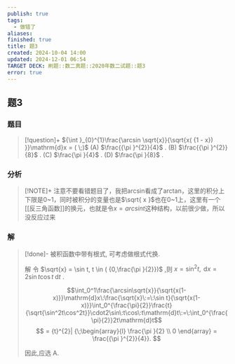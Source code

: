 ```yaml
---
publish: true
tags:
  - 做错了
aliases: 
finished: true
title: 题3
created: 2024-10-04 14:00
updated: 2024-12-01 06:54
TARGET DECK: 刷题::数二真题::2020年数二试题::题3
error: true
---
```

## 题3
### 题目
> [!question]+
> ${\int }_{0}^{1}\frac{\arcsin \sqrt{x}}{\sqrt{x( {1 - x}) }}\mathrm{d}x = ( \;)$
> (A) $\frac{{\pi }^{2}}{4}$ . (B) $\frac{{\pi }^{2}}{8}$ . (C) $\frac{\pi }{4}$ . (D) $\frac{\pi }{8}$ .
### 分析
> [!NOTE]+
> 注意不要看错题目了，我把arcsin看成了arctan，这里的积分上下限是0~1，同时被积分的变量也是$\sqrt{ x }$也在0~1上，这里有一个[[反三角函数]]的换元，也就是令$x=arcsint$这种结构，以前很少做，所以没反应过来
### 解
> [!done]-
> 被积函数中带有根式, 可考虑做根式代换.
> 
> 解 令 $\sqrt{x} = \sin t, t \in ( {0,\frac{\pi }{2}})$ ,则 $x = {\sin }^{2}t,\mathrm{\;d}x = 2\sin t\cos t\mathrm{\;d}t$ .
> 
> $$\int_0^1\frac{\arcsin\sqrt{x}}{\sqrt{x(1-x)}}\mathrm{d}x\:\frac{\sqrt{x}\:=\:\sin t}{\sqrt{x(1-x)}}\int_0^{\frac{\pi}{2}}\frac{t}{\sqrt{\sin^2t\cos^2t}}\cdot2\sin\:t\cos\:t\mathrm{d}t\:=\:\int_0^{\frac{\pi}{2}}2t\mathrm{d}t$$
> $$
> = {t}^{2}| {\;\begin{array}{l} \frac{\pi }{2} \\ 0 \end{array} = \frac{{\pi }^{2}}{4}}.
> $$
> 
> 因此,应选 A.